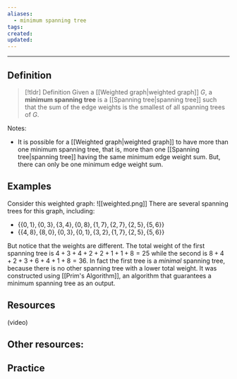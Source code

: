 ```yaml
---
aliases:
  - minimum spanning tree
tags: 
created: 
updated:
---
```

---
## Definition 

> [!tldr] Definition
> Given a [[Weighted graph|weighted graph]] $G$, a **minimum spanning tree** is a [[Spanning tree|spanning tree]] such that the sum of the edge weights is the smallest of all spanning trees of $G$. 

Notes: 
- It is possible for a [[Weighted graph|weighted graph]] to have more than one minimum spanning tree, that is, more than one [[Spanning tree|spanning tree]] having the same minimum edge weight sum. But, there can only be one minimum edge weight sum. 

## Examples 

Consider this weighted graph: 
![[weighted.png]]
There are several spanning trees for this graph, including: 
* $\{\{0,1\}, \{0,3\}, \{3,4\}, \{0,8\}, \{1,7\}, \{2,7\}, \{2,5\}, \{5,6\}\}$
* $\{\{4,8\}, \{8,0\}, \{0,3\}, \{0,1\}, \{3,2\}, \{1,7\}, \{2,5\}, \{5,6\}\}$

But notice that the weights are different. The total weight of the first spanning tree is $4+3+4+2+2+1+1+8 = 25$ while the second is $8+4+2+3+6+4+1+8 = 36$. In fact the first tree is a *minimal* spanning tree, because there is no other spanning tree with a lower total weight. It was constructed using [[Prim's Algorithm]], an algorithm that guarantees a minimum spanning tree as an output. 
## Resources 

(video)

Other resources: 
- 

## Practice 
